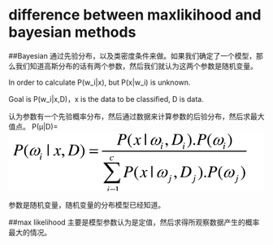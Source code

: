 # difference between maxlikihood and bayesian methods

##Bayesian
通过先验分布，以及类密度条件来做。如果我们确定了一个模型，那么我们知道高斯分布的话有两个参数，然后我们就认为这两个参数是随机变量。

In order to calculate P(w_i|x), but P(x|w_i) is unknown.

Goal is P(w_i|x,D)，x is the data to be classified, D is data.

认为参数有一个先验概率分布，然后通过数据来计算参数的后验分布，然后求最大值点。
P(μ|D)=
![](QQ20160309-0@2x.png)

参数是随机变量，随机变量的分布模型已经知道。

##max likelihood
主要是模型参数认为是定值，然后求得所观察数据产生的概率最大的情况。
